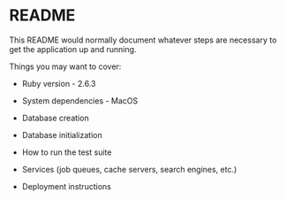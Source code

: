 # README

This README would normally document whatever steps are necessary to get the
application up and running.

Things you may want to cover:

* Ruby version - 2.6.3

* System dependencies - MacOS

* Database creation

* Database initialization

* How to run the test suite

* Services (job queues, cache servers, search engines, etc.)

* Deployment instructions
